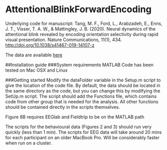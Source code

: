 # AttentionalBlinkForwardEncoding
Underlying code for manuscript: Tang, M. F., Ford, L., Arabzadeh, E., Enns, J. T., Visser, T. A. W., & Mattingley, J. B. (2020). Neural dynamics of the attentional blink revealed by encoding orientation selectivity during rapid visual presentation. Nature Communications, 11(1), 434. http://doi.org/10.1038/s41467-019-14107-z

The data are available [here](https://osf.io/f9g6h/)





##Installation guide 
###System requirements 
MATLAB 
Code has been tested on Mac OSX and Linux

###Getting started
Modify the dataFolder variable in the Setup.m script to give the location of the code file. By default, the data should be located in the same directory as the code, but you can change this by modifying the SetUp.m script. The script should add the Functions file, which contains code from other group that is needed for the analysis. All other functions should be contained directly in the scripts themselves.

Figure 8B requires EEGlab and Fieldtrip to be on the MATLAB path


The scripts for the behavioural data (Figures 2 and 3) should run very quickly (less than 1 min). The scripts for EEG data will take around 20 mins for each participant on an older MacBook Pro. Will be considerably faster when run on a cluster. 
